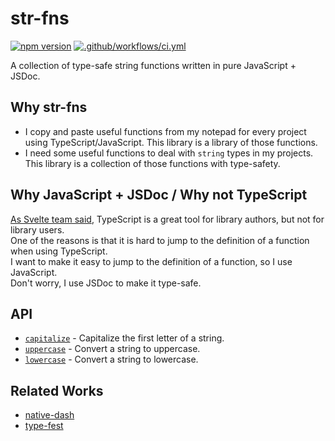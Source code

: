 # str-fns

[![npm version](https://badge.fury.io/js/str-fns.svg)](https://badge.fury.io/js/str-fns)
[![.github/workflows/ci.yml](https://github.com/ryoppippi/str-fns/actions/workflows/ci.yml/badge.svg)](https://github.com/ryoppippi/str-fns/actions/workflows/ci.yml)

A collection of type-safe string functions written in pure JavaScript + JSDoc.

## Why str-fns

- I copy and paste useful functions from my notepad for every project using TypeScript/JavaScript. This library is a library of those functions.
- I need some useful functions to deal with `string` types in my projects. This library is a collection of those functions with type-safety.

## Why JavaScript + JSDoc / Why not TypeScript

[As Svelte team said](https://github.com/sveltejs/svelte/pull/8569), TypeScript is a great tool for library authors, but not for library users.  
One of the reasons is that it is hard to jump to the definition of a function when using TypeScript.  
I want to make it easy to jump to the definition of a function, so I use JavaScript.  
Don't worry, I use JSDoc to make it type-safe.

## API

- [`capitalize`](src/capitalize.js) - Capitalize the first letter of a string.
- [`uppercase`](src/uppercase.js) - Convert a string to uppercase.
- [`lowercase`](src/lowercase.js) - Convert a string to lowercase.

## Related Works

- [native-dash](https://github.com/yankeeinlondon/native-dash)
- [type-fest](https://github.com/sindresorhus/type-fest)
